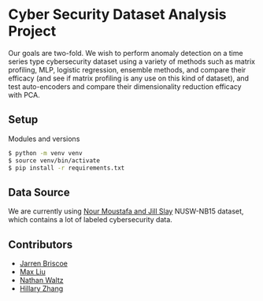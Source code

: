 # Cyber Security Dataset Analysis Project

Our goals are two-fold. We wish to perform anomaly detection on a time series type cybersecurity dataset using a variety of methods such as matrix profiling, MLP, logistic regression, ensemble methods, and compare their efficacy (and see if matrix profiling is any use on this kind of dataset), and test auto-encoders and compare their dimensionality reduction efficacy with PCA. 

## Setup
Modules and versions
```bash
$ python -m venv venv
$ source venv/bin/activate
$ pip install -r requirements.txt
```

## Data Source

We are currently using [Nour Moustafa and Jill Slay](https://cloudstor.aarnet.edu.au/plus/index.php/s/2DhnLGDdEECo4ys?path=%2FUNSW-NB15%20-%20CSV%20Files) NUSW-NB15 dataset, which contains a lot of labeled cybersecurity data. 

## Contributors

- [Jarren Briscoe](https://github.com/jbroot)
- [Max Liu](https://github.com/kolxy)
- [Nathan Waltz](https://tornato.xyz)
- [Hillary Zhang](https://github.com/hillaryzhang)
